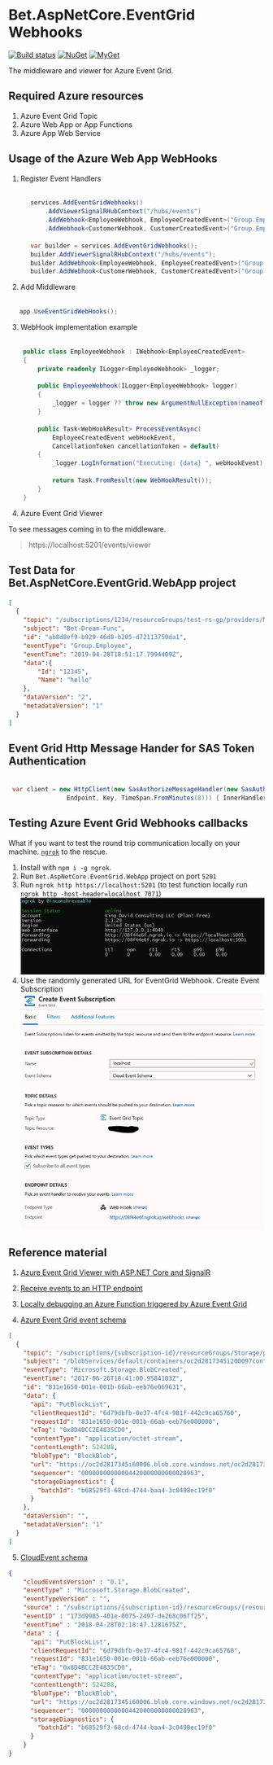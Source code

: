 # Bet.AspNetCore.EventGrid Webhooks

[![Build status](https://ci.appveyor.com/api/projects/status/ldg53oxk7nrmroo1/branch/master?svg=true)](https://ci.appveyor.com/project/kdcllc/bet-aspnetcore-eventgrid/branch/master)
[![NuGet](https://img.shields.io/nuget/v/Bet.AspNetCore.EventGrid.svg)](https://www.nuget.org/packages?q=Bet.AspNetCore.EventGrid)
[![MyGet](https://img.shields.io/myget/kdcllc/v/Bet.AspNetCore.EventGrid.svg?label=myget)](https://www.myget.org/F/kdcllc/api/v2)

The middleware and viewer for Azure Event Grid.

## Required Azure resources

1. Azure Event Grid Topic
2. Azure Web App or App Functions
3. Azure App Web Service

## Usage of the Azure Web App WebHooks

1. Register Event Handlers

```csharp

      services.AddEventGridWebhooks()
          .AddViewerSignalRHubContext("/hubs/events")
          .AddWebhook<EmployeeWebhook, EmployeeCreatedEvent>("Group.Employee")
          .AddWebhook<CustomerWebhook, CustomerCreatedEvent>("Group.Employee");

      var builder = services.AddEventGridWebhooks();
      builder.AddViewerSignalRHubContext("/hubs/events");
      builder.AddWebhook<EmployeeWebhook, EmployeeCreatedEvent>("Group.Employee");
      builder.AddWebhook<CustomerWebhook, CustomerCreatedEvent>("Group.Employee");
```

2. Add Middleware

```csharp

   app.UseEventGridWebHooks();

```

3. WebHook implementation example

```csharp

    public class EmployeeWebhook : IWebhook<EmployeeCreatedEvent>
    {
        private readonly ILogger<EmployeeWebhook> _logger;

        public EmployeeWebhook(ILogger<EmployeeWebhook> logger)
        {
            _logger = logger ?? throw new ArgumentNullException(nameof(logger));
        }

        public Task<WebHookResult> ProcessEventAsync(
            EmployeeCreatedEvent webHookEvent,
            CancellationToken cancellationToken = default)
        {
            _logger.LogInformation("Executing: {data} ", webHookEvent);

            return Task.FromResult(new WebHookResult());
        }
    }
```

4. Azure Event Grid Viewer

To see messages coming in to the middleware.

> https://localhost:5201/events/viewer

## Test Data for Bet.AspNetCore.EventGrid.WebApp project

```json
[
  {
    "topic": "/subscriptions/1234/resourceGroups/test-rs-gp/providers/Microsoft.EventGrid/topics/test-eg-topic",
    "subject": "Bet-Dream-Func",
    "id": "ab8d8ef9-b929-46d8-b205-d72113750da1",
    "eventType": "Group.Employee",
    "eventTime": "2019-04-28T18:51:17.7994409Z",
    "data":{
    	"Id": "12345",
    	"Name": "hello"
    },
    "dataVersion": "2",
    "metadataVersion": "1"
  }
]
```

## Event Grid Http Message Hander for SAS Token Authentication

```csharp

 var client = new HttpClient(new SasAuthorizeMessageHandler(new SasAuthorizeOptions(
                Endpoint, Key, TimeSpan.FromMinutes(8))) { InnerHandler = new HttpClientHandler() });
```

## Testing Azure Event Grid Webhooks callbacks
What if you want to test the round trip communication locally on your machine. [`ngrok`](https://ngrok.com/?source=kdcllc) to the rescue.

1. Install with `npm i -g ngrok`.
2. Run `Bet.AspNetCore.EventGrid.WebApp` project on port `5201`
3. Run `ngrok http https://localhost:5201` (to test function locally run `ngrok http -host-header=localhost 7071`)
![ngrok](./img/ngrok.server.jpg)
4. Use the randomly generated URL for EventGrid Webhook. Create Event Subscription
![eventgrid topic](./img/eventgrid-topic.jpg)

## Reference material

1. [Azure Event Grid Viewer with ASP.NET Core and SignalR](https://madeofstrings.com/2018/03/14/azure-event-grid-viewer-with-asp-net-core-and-signalr/)

2. [Receive events to an HTTP endpoint](https://docs.microsoft.com/en-us/azure/event-grid/receive-events)

3. [Locally debugging an Azure Function triggered by Azure Event Grid](https://blogs.msdn.microsoft.com/brandonh/2017/11/30/locally-debugging-an-azure-function-triggered-by-azure-event-grid/)

4. [Azure Event Grid event schema](https://docs.microsoft.com/en-us/azure/event-grid/event-schema)

```json
[
  {
    "topic": "/subscriptions/{subscription-id}/resourceGroups/Storage/providers/Microsoft.Storage/storageAccounts/xstoretestaccount",
    "subject": "/blobServices/default/containers/oc2d2817345i200097container/blobs/oc2d2817345i20002296blob",
    "eventType": "Microsoft.Storage.BlobCreated",
    "eventTime": "2017-06-26T18:41:00.9584103Z",
    "id": "831e1650-001e-001b-66ab-eeb76e069631",
    "data": {
      "api": "PutBlockList",
      "clientRequestId": "6d79dbfb-0e37-4fc4-981f-442c9ca65760",
      "requestId": "831e1650-001e-001b-66ab-eeb76e000000",
      "eTag": "0x8D4BCC2E4835CD0",
      "contentType": "application/octet-stream",
      "contentLength": 524288,
      "blobType": "BlockBlob",
      "url": "https://oc2d2817345i60006.blob.core.windows.net/oc2d2817345i200097container/oc2d2817345i20002296blob",
      "sequencer": "00000000000004420000000000028963",
      "storageDiagnostics": {
        "batchId": "b68529f3-68cd-4744-baa4-3c0498ec19f0"
      }
    },
    "dataVersion": "",
    "metadataVersion": "1"
  }
]

```
5. [CloudEvent schema](https://docs.microsoft.com/en-us/azure/event-grid/cloudevents-schema#cloudevent-schema)

```json
{
    "cloudEventsVersion" : "0.1",
    "eventType" : "Microsoft.Storage.BlobCreated",
    "eventTypeVersion" : "",
    "source" : "/subscriptions/{subscription-id}/resourceGroups/{resource-group}/providers/Microsoft.Storage/storageAccounts/{storage-account}#blobServices/default/containers/{storage-container}/blobs/{new-file}",
    "eventID" : "173d9985-401e-0075-2497-de268c06ff25",
    "eventTime" : "2018-04-28T02:18:47.1281675Z",
    "data" : {
      "api": "PutBlockList",
      "clientRequestId": "6d79dbfb-0e37-4fc4-981f-442c9ca65760",
      "requestId": "831e1650-001e-001b-66ab-eeb76e000000",
      "eTag": "0x8D4BCC2E4835CD0",
      "contentType": "application/octet-stream",
      "contentLength": 524288,
      "blobType": "BlockBlob",
      "url": "https://oc2d2817345i60006.blob.core.windows.net/oc2d2817345i200097container/oc2d2817345i20002296blob",
      "sequencer": "00000000000004420000000000028963",
      "storageDiagnostics": {
        "batchId": "b68529f3-68cd-4744-baa4-3c0498ec19f0"
      }
    }
}
```
